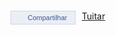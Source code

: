 <style type="text/css" media="screen">
  
  .facebutton {
    font-family: 'lucida grande',tahoma,verdana,arial,sans-serif;
    font-size: 11px;
    text-decoration: none;
    text-align: center;
    cursor: pointer;
    color: #3b5998;
    line-height: 1.28;
    float:left;
    margin-right: 10px;
  }

  .facebutton div {
    background: #eceef5;
    border: 1px solid #cad4e7;
    padding: 0 5px 2px 5px;
    width: 92px;
    height: 18px;
  }

  .facebutton:hover {
    text-decoration: none;
  }
  
  .facebuttontext {
    display: block;
    margin-top:3px;
  }
  
  .faceicon {
    background-image: url(/img/face_sprite.png);
    background-position: 0 0;
    background-size: auto;
    background-repeat: no-repeat;
    display: block;
    float:left;
    margin-top:3px;
    height: 14px;
    width: 14px;
  }
  
</style>

<div style='margin: 20px 0 0 0'>
  
  <a href="https://www.facebook.com/sharer/sharer.php?u=http://simplesmusica.com.br{{ page.url }}" class="facebutton" target="_blank" onclick="_gaq.push(['_trackEvent', 'face', 'share'])">
    <div>
      <span class="faceicon"></span>
      <span class='facebuttontext'> Compartilhar </span>
    </div>
  </a>

  <a href="https://twitter.com/share" class="twitter-share-button" data-count="none">Tuitar</a>
  <script>!function(d,s,id){var js,fjs=d.getElementsByTagName(s)[0],p=/^http:/.test(d.location)?'http':'https';if(!d.getElementById(id)){js=d.createElement(s);js.id=id;js.src=p+'://platform.twitter.com/widgets.js';fjs.parentNode.insertBefore(js,fjs);}}(document, 'script', 'twitter-wjs');</script>
  
</div>
